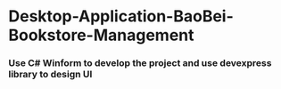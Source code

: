 # Desktop-Application-BaoBei-Bookstore-Management
### Use C# Winform to develop the project and use devexpress library to design UI
